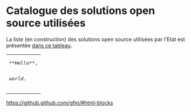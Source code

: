# Catalogue des solutions open source utilisées

La liste (en construction) des solutions open source utilisées par l'Etat
est présentée
[dans ce tableau](./src/catalogue.html).


<table><tr><td>
<pre>
**Hello**,

_world_.
</pre>
</td></tr></table>


https://github.github.com/gfm/#html-blocks